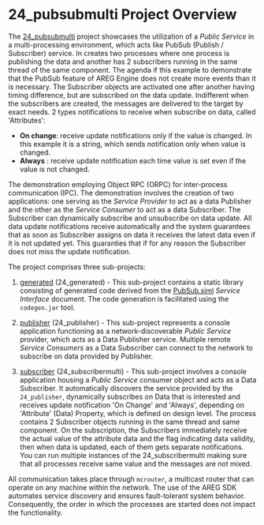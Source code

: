 # 24_pubsubmulti Project Overview

The [24_pubsubmulti](https://github.com/aregtech/areg-sdk/tree/master/examples/24_pubsubmulti) project showcases the utilization of a *Public Service* in a multi-processing environment, which acts like PubSub (Publish / Subscriber) service. In creates two processes where one process is publishing the data and another has 2 subscribers running in the same thread of the same component. The agenda if this example to demonstrate that the PubSub feature of AREG Engine does not create more events than it is necessary. The Subscriber objects are activated one after another having timing difference, but are subscribed on the data update. Indifferent when the subscribers are created, the messages are delivered to the target by exact needs. 2 types notifications to receive when subscribe on data, called 'Attributes':
- **On change**: receive update notifications only if the value is changed. In this example it is a string, which sends notification only when value is changed.
- **Always**   : receive update notification each time value is set even if the value is not changed.

The demonstration employing Object RPC (ORPC) for inter-process communication (IPC). The demonstration involves the creation of two applications: one serving as the *Service Provider* to act as a data Publisher and the other as the *Service Consumer* to act as a data Subscriber. The Subscriber can dynamically subscribe and unsubscribe on data update. All data update notifications receive automatically and the system guarantees that as soon as Subscriber assigns on data it receives the latest data even if it is not updated yet. This guaranties that if for any reason the Subscriber does not miss the update notification.

The project comprises three sub-projects:

1. [generated](https://github.com/aregtech/areg-sdk/tree/master/examples/24_pubsubmulti/generated) (24_generated) - This sub-project contains a static library consisting of generated code derived from the [PubSub.siml](https://github.com/aregtech/areg-sdk/blob/master/examples/24_pubsubmulti/res/PubSub.siml) *Service Interface* document. The code generation is facilitated using the `codegen.jar` tool.

2. [publisher](https://github.com/aregtech/areg-sdk/tree/master/examples/24_pubsubmulti/publisher) (24_publisher) - This sub-project represents a console application functioning as a network-discoverable *Public Service* provider, which acts as a Data Publisher service. Multiple remote *Service Consumers* as a Data Subscriber can connect to the network to subscribe on data provided by Publisher.

3. [subscriber](https://github.com/aregtech/areg-sdk/tree/master/examples/24_pubsubmulti/subscribermulti) (24_subscribermulti) - This sub-project involves a console application housing a *Public Service* consumer object and acts as a Data Subscriber. It automatically discovers the service provided by the `24_publisher`, dynamically subscribes on Data that is interested and receives update notification 'On Change' and 'Always', depending on 'Attribute' (Data) Property, which is defined on design level. The process contains 2 Subscriber objects running in the same thread and same component. On the subscription, the Subscribers immediately receive the actual value of the attribute data and the flag indicating data validity, then when data is updated, each of them gets separate notifications. You can run multiple instances of the 24_subscribermulti making sure that all processes receive same value and the messages are not mixed.

All communication takes place through `mcrouter`, a multicast router that can operate on any machine within the network. The use of the AREG SDK automates service discovery and ensures fault-tolerant system behavior. Consequently, the order in which the processes are started does not impact the functionality.
